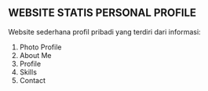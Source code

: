 ## WEBSITE STATIS PERSONAL PROFILE
Website sederhana profil pribadi yang terdiri dari informasi:
1. Photo Profile
2. About Me
3. Profile
4. Skills
5. Contact
